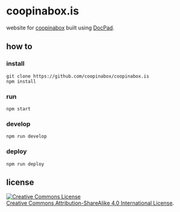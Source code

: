 # coopinabox.is

website for [coopinabox](http://coopinabox.is) built using [DocPad](http://docpad.org).

## how to

### install

```
git clone https://github.com/coopinabox/coopinabox.is
npm install
```

### run

`npm start`

### develop

`npm run develop`

### deploy

`npm run deploy`

## license

<a rel="license" href="http://creativecommons.org/licenses/by-sa/4.0/deed.en_US"><img alt="Creative Commons License" style="border-width:0" src="http://i.creativecommons.org/l/by-sa/4.0/88x31.png" /></a><br /><a rel="license" href="http://creativecommons.org/licenses/by-sa/4.0/deed.en_US">Creative Commons Attribution-ShareAlike 4.0 International License</a>.
